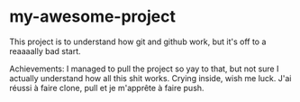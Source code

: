 # my-awesome-project

This project is to understand how git and github work, but it's off to a reaaaally bad start. 

Achievements: I managed to pull the project so yay to that, but not sure I actually understand how all this shit works. Crying inside, wish me luck. 
J'ai réussi à faire clone, pull et je m'apprête à faire push. 